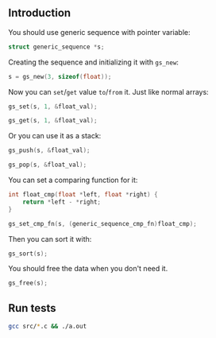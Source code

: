 ## Introduction

You should use generic sequence with pointer variable:
```c
struct generic_sequence *s;
```

Creating the sequence and initializing it with `gs_new`:
```c
s = gs_new(3, sizeof(float));
```

Now you can `set`/`get` value `to`/`from` it. Just like normal arrays:
```c
gs_set(s, 1, &float_val);
```

```c
gs_get(s, 1, &float_val);
```

Or you can use it as a stack:
```c
gs_push(s, &float_val);
```

```c
gs_pop(s, &float_val);
```

You can set a comparing function for it:
```c
int float_cmp(float *left, float *right) {
	return *left - *right;
}

gs_set_cmp_fn(s, (generic_sequence_cmp_fn)float_cmp);
```

Then you can sort it with:
```c
gs_sort(s);
```

You should free the data when you don't need it.
```c
gs_free(s);
```


## Run tests

```sh
gcc src/*.c && ./a.out
```
